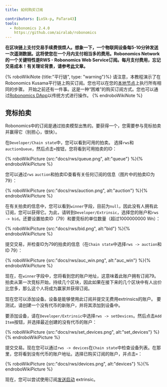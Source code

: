 ```yaml
---
title: 如何购买订阅

contributors: [LoSk-p, PaTara43]
tools:
  - Robonomics 2.4.0
    https://github.com/airalab/robonomics
---
```


**在区块链上支付交易手续费很烦人。想象一下，一个物联网设备每5-10分钟发送一次遥测数据。这将使您在一个月内支付相当多的费用。Robonomics Network的一个关键特性是RWS - Robonomics Web Service订阅。每月支付费用，忘记交易成本！有关理论背景，请参考[此](https://blog.aira.life/rws-overview-part-2-heterogeneous-tokenomics-afc209cc855)文章。**


{% roboWikiNote {title:"平行链", type: "warning"}%}   请注意，本教程演示了在Robonomics Kusama平行链上购买订阅。您也可以在您的[本地节点](/docs/run-dev-node)上执行所有相同的步骤。
开始之前还有一件事。这是一种“困难”的购买订阅方式。您也可以通过[Robonomics DApp](https://dapp.robonomics.network/#/)以传统方式进行操作。
{% endroboWikiNote %}

## 竞标拍卖

Robonomics中的订阅是通过拍卖模型出售的。要获得一个，您需要参与竞标拍卖并赢得它（别担心，很快）。

在`Developer/Chain state`中，您可以看到可用的拍卖。
选择`rws`和`auctionQueue`，然后点击`+`按钮，您将看到可用拍卖的ID：

{% roboWikiPicture {src:"docs/rws/queue.png", alt:"queue"} %}{% endroboWikiPicture %}

您可以通过`rws` `auction`和拍卖ID查看有关任何订阅的信息（图片中的拍卖ID为79）：

{% roboWikiPicture {src:"docs/rws/auction.png", alt:"auction"} %}{% endroboWikiPicture %}

在有关拍卖的信息中，您可以看到`winner`字段，目前为`null`，因此没有人拥有此订阅，您可以获得它。为此，请转到`Developer/Extrinsic`，选择您的账户和`rws -> bid`。还要设置拍卖ID（79）和要竞标的单位数量（超过1000000000 Wn）：

{% roboWikiPicture {src:"docs/rws/bid.png", alt:"bid"} %}{% endroboWikiPicture %}

提交交易，并检查ID为79的拍卖的信息（在`Chain state`中选择`rws -> auction`和ID 79）：

{% roboWikiPicture {src:"docs/rws/auc_win.png", alt:"auc_win"} %}{% endroboWikiPicture %}

现在，在`winner`字段中，您将看到您的账户地址，这意味着此账户拥有订阅79。拍卖从第一次竞标开始，持续几个区块，因此如果在接下来的几个区块中有人出价比您多，那么这个人将成为赢家并获得订阅。

现在您可以添加设备。设备是能够使用此订阅并提交无费用extrinsics的账户。
要测试，请创建一个没有代币的新账户，并将其添加到设备中。

要添加设备，请在`Developer/Extrinsic`中选择`rws -> setDevices`。然后点击`Add Item`按钮，并选择最近创建的没有代币的账户：

{% roboWikiPicture {src:"docs/rws/set_devices.png", alt:"set_devices"} %}{% endroboWikiPicture %}

提交交易。现在您可以通过`rws -> devices`在`Chain state`中检查设备列表。在那里，您将看到没有代币的账户地址。选择已购买订阅的账户，并点击`+`：

{% roboWikiPicture {src:"docs/rws/devices.png", alt:"devices"} %}{% endroboWikiPicture %}

现在，您可以尝试使用订阅[发送启动](/docs/subscription-launch) extrinsic。